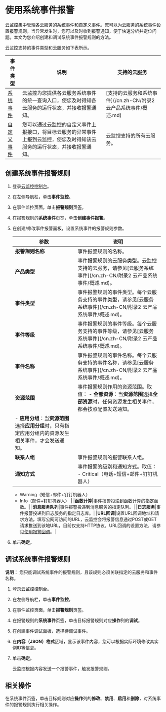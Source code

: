 # 使用系统事件报警

云监控集中管理各云服务的系统事件和自定义事件。您可以为云服务的系统事件设置报警规则，当异常发生时，您可以及时收到报警通知，便于快速分析并定位问题。本文为您介绍创建和调试系统事件报警规则的方法。

云监控支持的事件类型和云服务如下表所示。

|事件类型|说明|支持的云服务|
|----|--|------|
|[系统事件](#section_qtc_5vz_dps)|云监控为您提供各云服务系统事件的统一查询入口，使您及时得知各云服务的运行状态，并接收报警通知。|[支持的云服务和系统事件](/cn.zh-CN/附录2 云产品系统事件/概述.md)|
|[自定义事件](/cn.zh-CN/事件监控/自定义事件/使用自定义事件报警.md)|您可以通过云监控的自定义事件上报接口，将目标云服务的异常事件上报到云监控，使您及时得知该云服务的运行状态，并接收报警通知。|云监控支持的所有云服务。|

## 创建系统事件报警规则

1.  登录[云监控控制台](https://cloudmonitor.console.aliyun.com)。

2.  在左侧导航栏，单击**事件监控**。

3.  在事件监控页面，单击**报警规则**页签。

4.  在报警规则的**系统事件**页签，单击**创建事件报警**。

5.  在创建/修改事件报警面板，设置系统事件的报警规则参数。

    |参数|说明|
    |--|--|
    |**报警规则名称**|事件报警规则的名称。|
    |**产品类型**|事件报警规则的云服务类型。云监控支持的云服务，请参见[云服务系统事件](/cn.zh-CN/附录2 云产品系统事件/概述.md)。|
    |**事件类型**|事件报警规则的事件类型。每个云服务支持的事件类型，请参见[云服务系统事件](/cn.zh-CN/附录2 云产品系统事件/概述.md)。|
    |**事件等级**|事件报警规则的事件等级。每个云服务支持的事件等级，请参见[云服务系统事件](/cn.zh-CN/附录2 云产品系统事件/概述.md)。|
    |**事件名称**|事件报警规则的事件名称。每个云服务支持的事件名称，请参见[云服务系统事件](/cn.zh-CN/附录2 云产品系统事件/概述.md)。|
    |**资源范围**|事件报警规则作用的资源范围。取值：    -   **全部资源**：当**资源范围**选择**全部资源**时，任何资源发生相关事件，都会按照配置发送通知。
    -   **应用分组**：当**资源范围**选择**应用分组**时，只有指定应用分组内的资源发生相关事件，才会发送通知。 |
    |**联系人组**|事件报警规则的报警联系人组。|
    |**通知方式**|事件报警的级别和通知方式。取值：    -   Critical（电话+短信+邮件+钉钉机器人）
    -   Warning（短信+邮件+钉钉机器人）
    -   Info（邮件+钉钉机器人） |
    |**函数计算**|事件报警投递到函数计算的指定函数。|
    |**消息服务队列**|事件报警投递到消息服务的指定队列。|
    |**日志服务**|事件报警投递到日志服务的指定日志库。|
    |**URL回调**|设置URL回调地址和请求方法。填写公网可访问的URL，云监控会将报警信息通过POST或GET请求推送到该地URL，目前仅支持HTTP协议。URL回调的设置方法，请参见[使用报警回调](/cn.zh-CN/报警服务/报警规则/使用报警回调.md)。|

6.  单击**确定**。


## 调试系统事件报警规则

**说明：** 您只能调试系统事件的报警规则，且该规则必须关联指定的云服务和事件名称。

1.  登录[云监控控制台](https://cloudmonitor.console.aliyun.com)。

2.  在左侧导航栏，单击**事件监控**。

3.  在事件监控页面，单击**报警规则**页签。

4.  在报警规则的**系统事件**页签，单击目标报警规则对应**操作**列的**调试**。

5.  在创建事件调试面板，选择待调试事件。

6.  在**内容（JSON）格式**区域，显示该事件内容，您可以根据实际环境修改其实例ID等信息。

7.  单击**确定**。

    云监控根据内容发送一个报警事件，触发报警规则。


## 相关操作

在系统事件页签，单击目标规则对应**操作**列的**修改**、**禁用**、**启用**和**删除**，对系统事件的报警规则执行相关操作。

